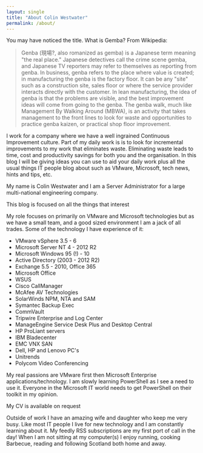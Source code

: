 ```yaml
---
layout: single
title: "About Colin Westwater"
permalink: /about/
---
```


You may have noticed the title.  What is Gemba?  From Wikipedia:


>Genba (現場?, also romanized as gemba) is a Japanese term meaning "the real place." Japanese detectives call the crime scene gemba, and Japanese TV reporters may refer to themselves as reporting from genba. In business, genba refers to the place where value is created; in manufacturing the genba is the factory floor. It can be any "site" such as a construction site, sales floor or where the service provider interacts directly with the customer.
>In lean manufacturing, the idea of genba is that the problems are visible, and the best improvement ideas will come from going to the genba. The genba walk, much like Management By Walking Around (MBWA), is an activity that takes management to the front lines to look for waste and opportunities to practice genba kaizen, or practical shop floor improvement.

I work for a company where we have a well ingrained Continuous Improvement culture.  Part of my daily work is is to look for incremental improvements to my work that eliminates waste.  Eliminating waste leads to time, cost and productivity savings for both you and the organisation.
In this blog I will be giving ideas you can use to aid your daily work plus all the usual things IT people blog about such as VMware, Microsoft, tech news, hints and tips, etc.

My name is Colin Westwater and I am a Server Administrator for a large multi-national engineering company.  

This blog is focused on all the things that interest 

My role focuses on primarily on VMware and  Microsoft technologies but as we have a small team, and a good sized environment I am a jack of all trades.  Some of the technology I have experience of it:

* VMware vSphere 3.5 - 6
* Microsoft Server NT 4 - 2012 R2
* Microsoft Windows 95 (!) - 10
* Active Directory (2003 - 2012 R2)
* Exchange 5.5 - 2010, Office 365
* Microsoft Office
* WSUS
* Cisco CallManager
* McAfee AV Technologies
* SolarWinds NPM, NTA and SAM
* Symantec Backup Exec
* CommVault
* Tripwire Enterprise and Log Center
* ManageEngine Service Desk Plus and Desktop Central
* HP ProLiant servers
* IBM Bladecenter
* EMC VNX SAN
* Dell, HP and Lenovo PC's
* Unitrends
* Polycom Video Conferencing

My real passions are VMware first then Microsoft Enterprise applications/technology.  I am slowly learning PowerShell as I see a need to use it.  Everyone in the Microsoft IT world needs to get PowerShell on their toolkit in my opinion.

My CV is available on request

Outside of work I have an amazing wife and daughter who keep me very busy.  Like most IT people I live for new technology and I am constantly learning about it.  My feedly RSS subscriptions are my first port of call in the day!  When I am not sitting at my computer(s) I enjoy running, cooking Barbecue, reading and following Scotland both home and away.